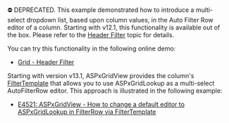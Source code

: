 ⛔ DEPRECATED. This example demonstrated how to introduce a multi-select dropdown list, based upon column values, in the Auto Filter Row editor of a column. Starting with v12.1, this functionality is available out of the box. Please refer to the <a href="https://docs.devexpress.com/AspNet/4022/components/grid-view/visual-elements/header-filter">Header Filter</a> topic for details.

You can try this functionality in the following online demo:
- <a href="https://demos.devexpress.com/ASPxGridViewDemos/Filtering/HeaderFilter.aspx">Grid - Header Filter</a>


Starting with version v13.1, ASPxGridView provides the column's <a href="https://docs.devexpress.com/AspNet/DevExpress.Web.GridViewColumn.FilterTemplate">FilterTemplate</a> that allows you to use ASPxGridLookup as a multi-select AutoFilterRow editor. This approach is illustrated in the following example:
- <a href="https://github.com/DevExpress-Examples/aspxgridview-how-use-aspxgridlookup-as-filterrow-editor-via-filtertemplate-e4521">E4521: ASPxGridView - How to change a default editor to ASPxGridLookup in FilterRow via FilterTemplate</a>
